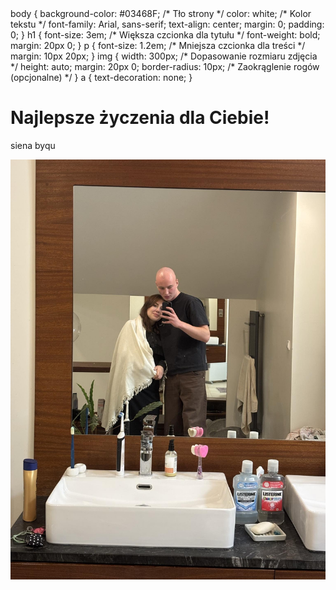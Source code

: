 <!DOCTYPE html>
<html lang="pl">
<head>
    <meta charset="UTF-8">
    <meta name="viewport" content="width=device-width, initial-scale=1.0">
        body {
            background-color: #03468F; /* Tło strony */
            color: white; /* Kolor tekstu */
            font-family: Arial, sans-serif;
            text-align: center;
            margin: 0;
            padding: 0;
        }
        h1 {
            font-size: 3em; /* Większa czcionka dla tytułu */
            font-weight: bold;
            margin: 20px 0;
        }
        p {
            font-size: 1.2em; /* Mniejsza czcionka dla treści */
            margin: 10px 20px;
        }
        img {
            width: 300px; /* Dopasowanie rozmiaru zdjęcia */
            height: auto;
            margin: 20px 0;
            border-radius: 10px; /* Zaokrąglenie rogów (opcjonalne) */
        }
        a {
            text-decoration: none;
        }
    </style>
</head>
<body>
    <h1>Najlepsze życzenia dla Ciebie!</h1>
    <p>
        siena byqu
    </p>
    <a href="prezent.pdf" target="_blank"> <!-- Link do pliku PDF -->
        <img src="nasze-zdjecie.jpg" alt="Nasze wspólne zdjęcie"> <!-- Zdjęcie -->
    </a>
</body>
</html>
